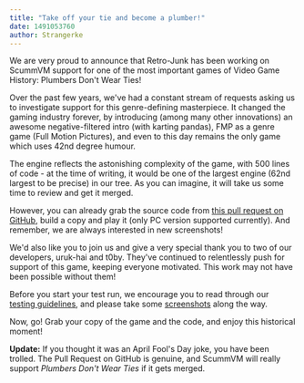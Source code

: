 ```yaml
---
title: "Take off your tie and become a plumber!"
date: 1491053760
author: Strangerke
---
```


We are very proud to announce that Retro-Junk has been working on ScummVM support for one of the most important games of Video Game History: Plumbers Don't Wear Ties!

Over the past few years, we've had a constant stream of requests asking us to investigate support for this genre-defining masterpiece. It changed the gaming industry forever, by introducing (among many other innovations) an awesome negative-filtered intro (with karting pandas), FMP as a genre game (Full Motion Pictures), and even to this day remains the only game which uses 42nd degree humour.

The engine reflects the astonishing complexity of the game, with 500 lines of code - at the time of writing, it would be one of the largest engine (62nd largest to be precise) in our tree. As you can imagine, it will take us some time to review and get it merged.

However, you can already grab the source code from [this pull request on GitHub](https://github.com/scummvm/scummvm/pull/932), build a copy and play it (only PC version supported currently). And remember, we are always interested in new screenshots!

We'd also like you to join us and give a very special thank you to two of our developers, uruk-hai and t0by. They've continued to relentlessly push for support of this game, keeping everyone motivated. This work may not have been possible without them!

Before you start your test run, we encourage you to read through our [testing guidelines](http://wiki.scummvm.org/index.php/Release_Testing), and please take some [screenshots](http://wiki.scummvm.org/index.php/Screenshots) along the way.

Now, go! Grab your copy of the game and the code, and enjoy this historical moment!

**Update:** If you thought it was an April Fool's Day joke, you have been trolled. The Pull Request on GitHub is genuine, and ScummVM will really support *Plumbers Don't Wear Ties* if it gets merged.
